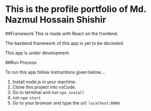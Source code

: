 # This is the profile portfolio of Md. Nazmul Hossain Shishir

##Framework
This is made with React on the frontend.

The backend framework of this app is yet to be decieded.

This app is under development.

##Run Process

To run this app follow instructions given below....

1. Install node.js in your machine.
2. Clone this project into vsCode.
3. Go to terminal and run `npx install`
4. run `npm start`
5. Go to your browser and type the url: `localhost:8000`
